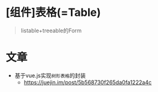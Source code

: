 # [组件]表格(=Table)

> listable+treeable的Form

# 文章

- 基于vue.js实现`树形表格`的封装 
  - https://juejin.im/post/5b568730f265da0fa1222a4c